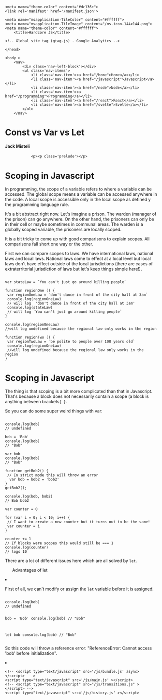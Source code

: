 <!DOCTYPE HTML>
<html lang='en'>

<head>
	<meta charset='utf-8'>
	<!-- <meta name="viewport" content="width=device-width, initial-scale=1, shrink-to-fit=no"> -->
	<meta name="viewport" content="width=device-width,minimum-scale=1,initial-scale=1">
	<link rel="stylesheet" type="text/css" href="/index.css">

	<meta name="theme-color" content="#dc136c">
	<link rel='manifest' href='/manifest.json'>
	
	<meta name="msapplication-TileColor" content="#ffffff">
	<meta name="msapplication-TileImage" content="/ms-icon-144x144.png">
	<meta name="theme-color" content="#ffffff">
		<title>Hardcore JS</title>

	<!-- Global site tag (gtag.js) - Google Analytics -->
<script async src="https://www.googletagmanager.com/gtag/js?id=UA-98810842-5"></script>
<script>
  window.dataLayer = window.dataLayer || [];
  function gtag(){dataLayer.push(arguments);}
  gtag('js', new Date());

  gtag('config', 'UA-98810842-5');
</script>


	</head>

	<body >
		<nav>
			<div class='nav-left-block'></div>
			<ul class='nav-items'>
				<li class='nav-item'><a href="/home">Home</a></li>
				<li class='nav-item'><a href="/javascript">Javascript</a></li>
				<li class='nav-item'><a href="/node">Node</a></li>
				<li class='nav-item'><a href="/programming">Programming</a></li>
				<li class='nav-item'><a href="/react">React</a></li>
				<li class='nav-item'><a href="/svelte">Svelte</a></li>
			</ul>
		</nav>

</body><div class="page-wrapper">

<div class='blog-page'>
		<div class="blog-center-container">
			<div class='blog-title-container'>
					<h1 >Const vs Var vs Let</h1>
					<h4 class='blog-subtitle'>Jack Misteli</h4>
			</div>
			<div class="blog-content-container">
				<div class="blog-content">

				<p><p class='prelude'></p>

<h1>Scoping in Javascript</h1>
<p>In programming, the scope of a variable refers to where a variable can be accessed. The global scope means a variable can be accessed anywhere in the code. A local scope is accessible only in the local scope as defined y the programming language rule.</p>

<p>It's a bit abstract right now. Let's imagine a prison. The warden (manager of the prison) can go anywhere. On the other hand, the prisoners can only be in their cell or maybe sometimes in communal areas. The warden is a globally scoped variable, the prisoners are locally scoped.</p>

<p>It is a bit tricky to come up with good comparisons to explain scopes. All comparisons fall short one way or the other.</p>

<p>First we can compare scopes to laws. We have international laws, national laws and local laws. National laws come to effect at a local level but local laws don't have effect outside of the local jurisdictions (there are cases of extraterritorial jurisdiction of laws but let's keep things simple here!). </p>

<pre><code>
var stateLaw = `You can't just go around killing people`

function regionOne () {
 var regionOneLaw = `don't dance in front of the city hall at 3am`
 console.log(regionOneLaw)
 // will log  'don't dance in front of the city hall at 3am'
 console.log(stateLaw)
 // will log `You can't just go around killing people`
}

console.log(regionOneLaw)
//will log undefined because the regional law only works in the region

function regionTwo () {
 var regionTwoLaw = `be polite to people over 100 years old`
 console.log(regionOneLaw)
 //will log undefined because the regional law only works in the region
}
</code></pre>

<h1>Scoping in Javascript</h1>

<p>The thing is that scoping is a bit more complicated than that in Javascript. That's because a block does not necessarily contain a scope (a block is anything between brackets<code>{ }</code>.</p>
<p>So you can do some super weird things with var:</p>

<pre><code>
console.log(bob)
// undefined

bob = 'Bob'
console.log(bob)
// "Bob"

var bob
console.log(bob)
// "Bob"

function getBob2() {
 // In strict mode this will throw an error
  var bob = bob2 = 'bob2'
}
getBob2();

console.log(bob, bob2)
// Bob bob2

var counter = 0

for (var i = 0; i < 10; i++) {
 // I want to create a new counter but it turns out to be the same!
 var counter = i
}

counter += 1
// If blocks were scopes this would still be === 1
console.log(counter)
// logs 10
</code></pre>

<p>There are a lot of different issues here which are all solved by <code>let</code>.

<ul>Advantages of let</ul>
<li><p>First of all, we can't modify or assign the <code>let</code> variable before it is assigned.</p>
<pre><code>
console.log(bob)
// undefined

bob = 'Bob'
console.log(bob)
// "Bob"

let bob
console.log(bob)
// "Bob"
</code></pre>
<p> So this code will throw a reference error: "ReferenceError: Cannot access 'bob' before initialization".
</li>
<li></li>
</ul>
</p>
				</div>
			</div>
		</div>
</div>
</div>
<footer class="footer">
	
	<!-- <script type="text/javascript" src='/js/bundle.js' async></script>  -->
	<script type="text/javascript" src='/js/main.js' ></script>
	<!-- <script type="text/javascript" src="/js/transitions.js" ></script> -->
	<script type="text/javascript" src='/js/history.js' ></script>

</footer>